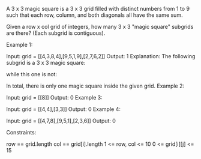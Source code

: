 A 3 x 3 magic square is a 3 x 3 grid filled with distinct numbers from 1 to 9 such that each row, column, and both diagonals all have the same sum.

Given a row x col grid of integers, how many 3 x 3 "magic square" subgrids are there? (Each subgrid is contiguous).

Example 1:

Input: grid = [[4,3,8,4],[9,5,1,9],[2,7,6,2]]
Output: 1
Explanation:
The following subgrid is a 3 x 3 magic square:

while this one is not:

In total, there is only one magic square inside the given grid.
Example 2:

Input: grid = [[8]]
Output: 0
Example 3:

Input: grid = [[4,4],[3,3]]
Output: 0
Example 4:

Input: grid = [[4,7,8],[9,5,1],[2,3,6]]
Output: 0

Constraints:

row == grid.length
col == grid[i].length
1 <= row, col <= 10
0 <= grid[i][j] <= 15
